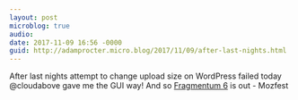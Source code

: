 ```yaml
---
layout: post
microblog: true
audio: 
date: 2017-11-09 16:56 -0000
guid: http://adamprocter.micro.blog/2017/11/09/after-last-nights.html
---
```

After last nights attempt to change upload size on WordPress failed today @cloudabove gave me the GUI way! And so [Fragmentum 6](http://fragmentum.adamprocter.co.uk/episode-6-mozfest/) is out - Mozfest 
